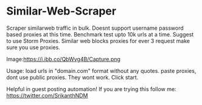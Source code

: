 # Similar-Web-Scraper
Scraper similarweb traffic in bulk.
Doesnt support username password based proxies at this time.
Benchmark test upto 10k urls at a time.
Suggest to use Storm Proxies.
Similar web blocks proxies for ever 3 request make sure you use proxies.

Image:https://i.ibb.co/QbWvg4B/Capture.png

Usage: load urls in "domain.com" format without any quotes.
paste proxies, dont use public proxies. They wont work.
Click start.

Helpful in guest posting automation!
If you are trying this follow me: https://twitter.com/SrikanthNDM
